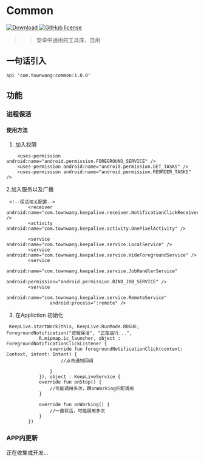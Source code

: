 # Common
[![Download](https://api.bintray.com/packages/townwang/Common/common/images/download.svg) ](https://bintray.com/townwang/Common/common/_latestVersion)
[![GitHub license](https://img.shields.io/badge/license-Apache%20License%202.0-blue.svg?style=flat)](http://www.apache.org/licenses/LICENSE-2.0)

>>安卓中通用的工具库，自用

## 一句话引入

```
api 'com.townwang:common:1.0.0'
```
## 功能

### 进程保活

#### 使用方法

1. 加入权限

``` <!--权限配置-->
    <uses-permission android:name="android.permission.FOREGROUND_SERVICE" />
    <uses-permission android:name="android.permission.GET_TASKS" />
    <uses-permission android:name="android.permission.REORDER_TASKS" />
```

2.加入服务以及广播

```
 <!--保活相关配置-->
        <receiver android:name="com.townwang.keepalive.receiver.NotificationClickReceiver" />
        <activity android:name="com.townwang.keepalive.activity.OnePixelActivity" />

        <service android:name="com.townwang.keepalive.service.LocalService" />
        <service android:name="com.townwang.keepalive.service.HideForegroundService" />
        <service
                android:name="com.townwang.keepalive.service.JobHandlerService"
                android:permission="android.permission.BIND_JOB_SERVICE" />
        <service
                android:name="com.townwang.keepalive.service.RemoteService"
                android:process=":remote" />
```

3. 在Appliction 初始化

```
 KeepLive.startWork(this, KeepLive.RunMode.ROGUE, ForegroundNotification("进程保活", "正在运行...",
            R.mipmap.ic_launcher, object : ForegroundNotificationClickListener {
                override fun foregroundNotificationClick(context: Context, intent: Intent) {
                    //点击通知回调

                }
            }), object : KeepLiveService {
            override fun onStop() {
                //可能调用多次，跟onWorking匹配调用
            }

            override fun onWorking() {
                //一直存活，可能调用多次
            }
        })
```
### APP内更新

正在收集或开发...